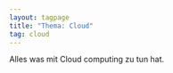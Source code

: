 ```yaml
---
layout: tagpage
title: "Thema: Cloud"
tag: cloud
---
```


Alles was mit Cloud computing zu tun hat.
